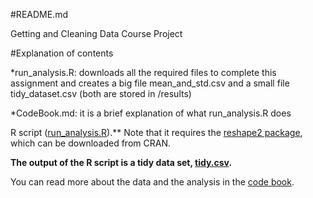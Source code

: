 #README.md

Getting and Cleaning Data Course Project

#Explanation of contents

*run_analysis.R: downloads all the required files to complete this assignment and creates a big file mean_and_std.csv and a small file tidy_dataset.csv (both are stored in /results)

*CodeBook.md: it is a brief explanation of what run_analysis.R does

R script ([run_analysis.R](run_analysis.R)).** Note that it requires the [reshape2 package](http://cran.r-project.org/web/packages/reshape2/index.html), which can be downloaded from CRAN.

**The output of the R script is a tidy data set, [tidy.csv](tidy.csv).**

You can read more about the data and the analysis in the [code book](CodeBook.md).